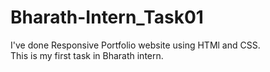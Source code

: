 # Bharath-Intern_Task01
I've done Responsive Portfolio website using HTMl and CSS.
<br>
This is my first task in Bharath intern.
